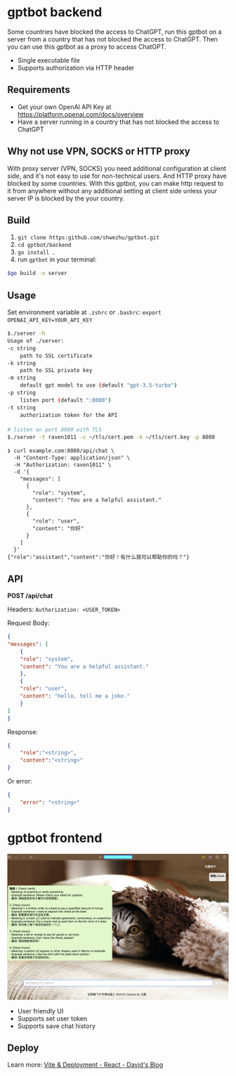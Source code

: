 # gptbot backend

Some countries have blocked the access to ChatGPT, run this gptbot on a server from a country that has not blocked the access to ChatGPT. Then you can use this gptbot as a proxy to access ChatGPT.

- Single executable file
- Supports authorization via HTTP header

## Requirements

- Get your own OpenAI API Key at https://platform.openai.com/docs/overview
- Have a server running in a country that has not blocked the access to ChatGPT

## Why not use VPN, SOCKS or HTTP proxy 

 With proxy server (VPN, SOCKS) you need additional configuration at client side, and it's not easy to use for non-technical users. And HTTP proxy have blocked by some countries. With this gptbot, you can make http request to it from anywhere without any additional setting at client side unless your server IP is blocked by the your country.

## Build

1. `git clone https:github.com/shwezhu/gptbot.git`
2. `cd gptbot/backend`
3. `go install .`
4. run `gptbot` in your terminal:

```bash
$go build -o server
```

## Usage

Set environment variable at `.zshrc` or `.bashrc`: `export OPENAI_API_KEY=YOUR_API_KEY`

```bash
$./server -h
Usage of ./server:
-c string
    path to SSL certificate
-k string
    path to SSL private key
-m string
    default gpt model to use (default "gpt-3.5-turbo")
-p string
    listen port (default ":8080")
-t string
    authorization token for the API

# listen on port 8080 with TLS
$./server -t raven1011 -c ~/tls/cert.pem -k ~/tls/cert.key -p 8080
```

```shell
❯ curl example.com:8080/api/chat \
  -H "Content-Type: application/json" \
  -H "Authorization: raven1011" \
  -d '{
    "messages": [
      {
        "role": "system",
        "content": "You are a helpful assistant."
      },
      {
        "role": "user",
        "content": "你好"
      }
    ]
  }'
{"role":"assistant","content":"你好！有什么我可以帮助你的吗？"}
```

## API

**POST /api/chat**

Headers: `Authorization: <USER_TOKEN>`

Request Body:
    
```json
{
"messages": [
    {
    "role": "system",
    "content": "You are a helpful assistant."
    },
    {
    "role": "user",
    "content": "hello, tell me a joke."
    }
]
}
```

Response:

```json
{
    "role":"<string>",
    "content":"<string>"
}
```

Or error:

```json
{
    "error": "<string>"
}
```

# gptbot frontend

![gptbot](doc/gptbot.png)

- User friendly UI
- Supports set user token
- Supports save chat history

## Deploy

Learn more: [Vite & Deployment - React - David's Blog](https://davidzhu.xyz/post/frontend/react/001-vite-deploy/)